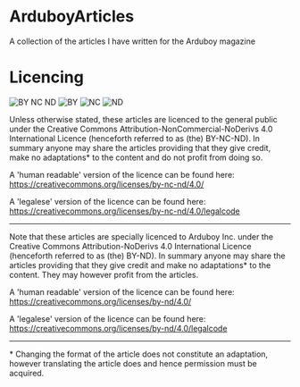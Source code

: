 # ArduboyArticles
A collection of the articles I have written for the Arduboy magazine

# Licencing

![BY NC ND](https://mirrors.creativecommons.org/presskit/buttons/80x15/png/by-nc-nd.png)
![BY](https://mirrors.creativecommons.org/presskit/icons/by.png)
![NC](https://mirrors.creativecommons.org/presskit/icons/nc.png)
![ND](https://mirrors.creativecommons.org/presskit/icons/nd.png)

Unless otherwise stated, these articles are licenced to the general public under the Creative Commons Attribution-NonCommercial-NoDerivs 4.0 International Licence (henceforth referred to as (the) BY-NC-ND).
In summary anyone may share the articles providing that they give credit, make no adaptations\* to the content and do not profit from doing so.

A 'human readable' version of the licence can be found here:
https://creativecommons.org/licenses/by-nc-nd/4.0/

A 'legalese' version of the licence can be found here:
https://creativecommons.org/licenses/by-nc-nd/4.0/legalcode

---

Note that these articles are specially licenced to Arduboy Inc. under the Creative Commons Attribution-NoDerivs 4.0 International Licence (henceforth referred to as (the) BY-ND).
In summary anyone may share the articles providing that they give credit and make no adaptations\* to the content.
They may however profit from the articles.

A 'human readable' version of the licence can be found here:
https://creativecommons.org/licenses/by-nd/4.0/

A 'legalese' version of the licence can be found here:
https://creativecommons.org/licenses/by-nd/4.0/legalcode

---

\* Changing the format of the article does not constitute an adaptation, however translating the article does and hence permission must be acquired.
